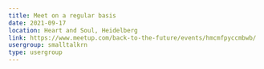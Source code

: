 ```yaml
---
title: Meet on a regular basis
date: 2021-09-17
location: Heart and Soul, Heidelberg
link: https://www.meetup.com/back-to-the-future/events/hmcmfpyccmbwb/
usergroup: smalltalkrn
type: usergroup
---
```

